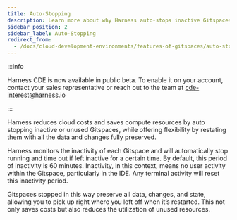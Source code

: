 ```yaml
---
title: Auto-Stopping
description: Learn more about why Harness auto-stops inactive Gitspaces.  
sidebar_position: 2
sidebar_label: Auto-Stopping
redirect_from:
  - /docs/cloud-development-environments/features-of-gitspaces/auto-stopping
---
```


:::info

Harness CDE is now available in public beta. To enable it on your account, contact your sales representative or reach out to the team at cde-interest@harness.io

:::

Harness reduces cloud costs and saves compute resources by auto stopping inactive or unused Gitspaces, while offering flexibility by restating them with all the data and changes fully preserved.

Harness monitors the inactivity of each Gitspace and will automatically stop running and time out if left inactive for a certain time. By default, this period of inactivity is 60 minutes. Inactivity, in this context, means no user activity within the Gitspace, particularly in the IDE. Any terminal activity will reset this inactivity period.

Gitspaces stopped in this way preserve all data, changes, and state, allowing you to pick up right where you left off when it’s restarted. This not only saves costs but also reduces the utilization of unused resources.

